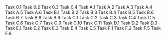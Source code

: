 Task 0.1
Task 0.2
Task 0.3
Task 0.4
Task A.1
Task A.2
Task A.3
Task A.4
Task A.5
Task A.6
Task B.1
Task B.2
Task B.3
Task B.4
Task B.5
Task B.6
Task B.7
Task B.8
Task B.9
Task C.1
Task C.2
Task C.3
Task C.4
Task C.5
Task C.6
Task C.7
Task C.9
Task C.10
Task C.11
Task D.1
Task D.2
Task D.3
Task E.1
Task E.2
Task E.3
Task E.4
Task E.5
Task F.1
Task F.2
Task F.5
Task F.6
